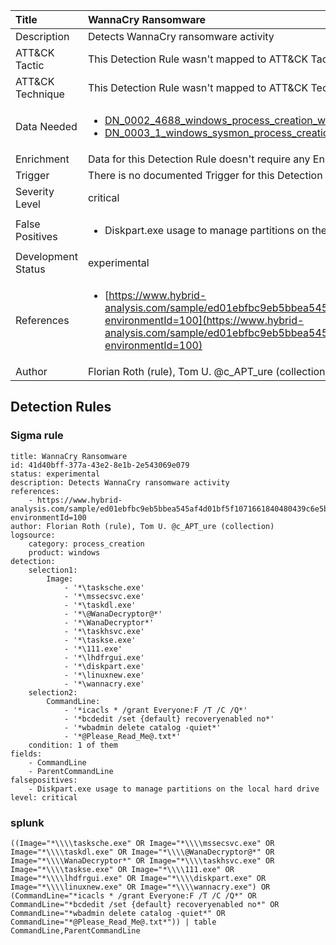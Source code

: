 | Title                | WannaCry Ransomware                                                                                                                                                 |
|:---------------------|:------------------------------------------------------------------------------------------------------------------------------------------------------------|
| Description          | Detects WannaCry ransomware activity                                                                                                                                           |
| ATT&amp;CK Tactic    |   This Detection Rule wasn't mapped to ATT&amp;CK Tactic yet  |
| ATT&amp;CK Technique |  This Detection Rule wasn't mapped to ATT&amp;CK Technique yet  |
| Data Needed          | <ul><li>[DN_0002_4688_windows_process_creation_with_commandline](../Data_Needed/DN_0002_4688_windows_process_creation_with_commandline.md)</li><li>[DN_0003_1_windows_sysmon_process_creation](../Data_Needed/DN_0003_1_windows_sysmon_process_creation.md)</li></ul>  |
| Enrichment           |  Data for this Detection Rule doesn't require any Enrichments.  |
| Trigger              |  There is no documented Trigger for this Detection Rule yet  |
| Severity Level       | critical |
| False Positives      | <ul><li>Diskpart.exe usage to manage partitions on the local hard drive</li></ul>  |
| Development Status   | experimental |
| References           | <ul><li>[https://www.hybrid-analysis.com/sample/ed01ebfbc9eb5bbea545af4d01bf5f1071661840480439c6e5babe8e080e41aa?environmentId=100](https://www.hybrid-analysis.com/sample/ed01ebfbc9eb5bbea545af4d01bf5f1071661840480439c6e5babe8e080e41aa?environmentId=100)</li></ul>  |
| Author               | Florian Roth (rule), Tom U. @c_APT_ure (collection) |


## Detection Rules

### Sigma rule

```
title: WannaCry Ransomware
id: 41d40bff-377a-43e2-8e1b-2e543069e079
status: experimental
description: Detects WannaCry ransomware activity
references:
    - https://www.hybrid-analysis.com/sample/ed01ebfbc9eb5bbea545af4d01bf5f1071661840480439c6e5babe8e080e41aa?environmentId=100
author: Florian Roth (rule), Tom U. @c_APT_ure (collection)
logsource:
    category: process_creation
    product: windows
detection:
    selection1:
        Image:
            - '*\tasksche.exe'
            - '*\mssecsvc.exe'
            - '*\taskdl.exe'
            - '*\@WanaDecryptor@*'
            - '*\WanaDecryptor*'
            - '*\taskhsvc.exe'
            - '*\taskse.exe'
            - '*\111.exe'
            - '*\lhdfrgui.exe'
            - '*\diskpart.exe'
            - '*\linuxnew.exe'
            - '*\wannacry.exe'
    selection2:
        CommandLine:
            - '*icacls * /grant Everyone:F /T /C /Q*'
            - '*bcdedit /set {default} recoveryenabled no*'
            - '*wbadmin delete catalog -quiet*'
            - '*@Please_Read_Me@.txt*'
    condition: 1 of them
fields:
    - CommandLine
    - ParentCommandLine
falsepositives:
    - Diskpart.exe usage to manage partitions on the local hard drive
level: critical

```





### splunk
    
```
((Image="*\\\\tasksche.exe" OR Image="*\\\\mssecsvc.exe" OR Image="*\\\\taskdl.exe" OR Image="*\\\\@WanaDecryptor@*" OR Image="*\\\\WanaDecryptor*" OR Image="*\\\\taskhsvc.exe" OR Image="*\\\\taskse.exe" OR Image="*\\\\111.exe" OR Image="*\\\\lhdfrgui.exe" OR Image="*\\\\diskpart.exe" OR Image="*\\\\linuxnew.exe" OR Image="*\\\\wannacry.exe") OR (CommandLine="*icacls * /grant Everyone:F /T /C /Q*" OR CommandLine="*bcdedit /set {default} recoveryenabled no*" OR CommandLine="*wbadmin delete catalog -quiet*" OR CommandLine="*@Please_Read_Me@.txt*")) | table CommandLine,ParentCommandLine
```



